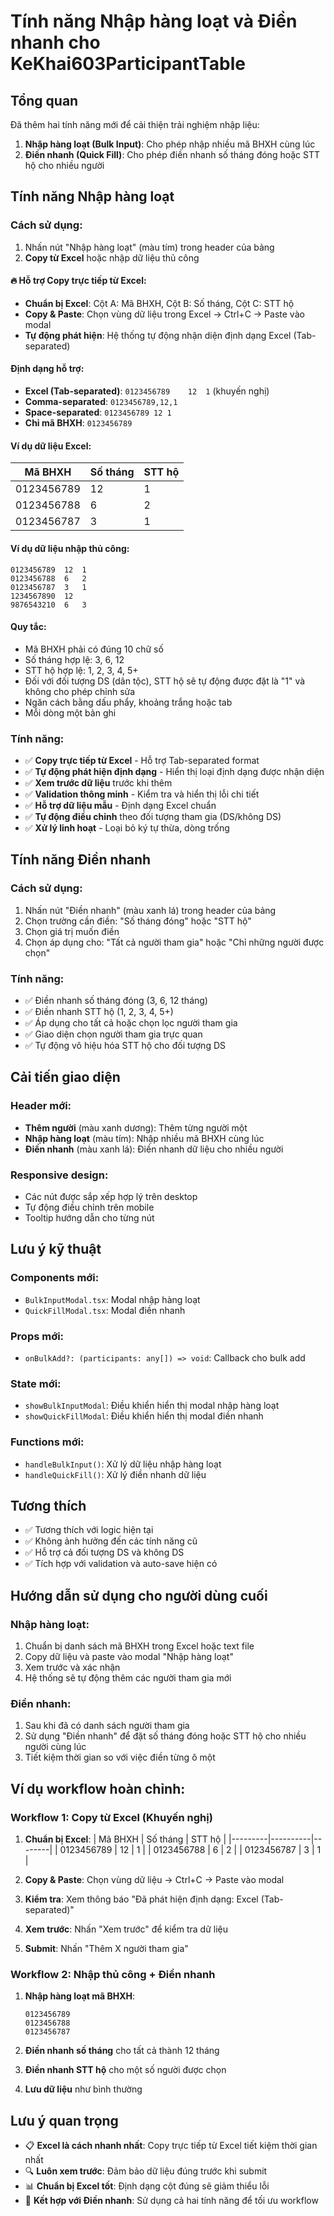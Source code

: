 # Tính năng Nhập hàng loạt và Điền nhanh cho KeKhai603ParticipantTable

## Tổng quan

Đã thêm hai tính năng mới để cải thiện trải nghiệm nhập liệu:

1. **Nhập hàng loạt (Bulk Input)**: Cho phép nhập nhiều mã BHXH cùng lúc
2. **Điền nhanh (Quick Fill)**: Cho phép điền nhanh số tháng đóng hoặc STT hộ cho nhiều người

## Tính năng Nhập hàng loạt

### Cách sử dụng:
1. Nhấn nút "Nhập hàng loạt" (màu tím) trong header của bảng
2. **Copy từ Excel** hoặc nhập dữ liệu thủ công

#### 🔥 Hỗ trợ Copy trực tiếp từ Excel:
- **Chuẩn bị Excel**: Cột A: Mã BHXH, Cột B: Số tháng, Cột C: STT hộ
- **Copy & Paste**: Chọn vùng dữ liệu trong Excel → Ctrl+C → Paste vào modal
- **Tự động phát hiện**: Hệ thống tự động nhận diện định dạng Excel (Tab-separated)

#### Định dạng hỗ trợ:
- **Excel (Tab-separated)**: `0123456789	12	1` (khuyến nghị)
- **Comma-separated**: `0123456789,12,1`
- **Space-separated**: `0123456789 12 1`
- **Chỉ mã BHXH**: `0123456789`

#### Ví dụ dữ liệu Excel:
| Mã BHXH | Số tháng | STT hộ |
|---------|----------|--------|
| 0123456789 | 12 | 1 |
| 0123456788 | 6 | 2 |
| 0123456787 | 3 | 1 |

#### Ví dụ dữ liệu nhập thủ công:
```
0123456789	12	1
0123456788	6	2
0123456787	3	1
1234567890	12
9876543210	6	3
```

#### Quy tắc:
- Mã BHXH phải có đúng 10 chữ số
- Số tháng hợp lệ: 3, 6, 12
- STT hộ hợp lệ: 1, 2, 3, 4, 5+
- Đối với đối tượng DS (dân tộc), STT hộ sẽ tự động được đặt là "1" và không cho phép chỉnh sửa
- Ngăn cách bằng dấu phẩy, khoảng trắng hoặc tab
- Mỗi dòng một bản ghi

### Tính năng:
- ✅ **Copy trực tiếp từ Excel** - Hỗ trợ Tab-separated format
- ✅ **Tự động phát hiện định dạng** - Hiển thị loại định dạng được nhận diện
- ✅ **Xem trước dữ liệu** trước khi thêm
- ✅ **Validation thông minh** - Kiểm tra và hiển thị lỗi chi tiết
- ✅ **Hỗ trợ dữ liệu mẫu** - Định dạng Excel chuẩn
- ✅ **Tự động điều chỉnh** theo đối tượng tham gia (DS/không DS)
- ✅ **Xử lý linh hoạt** - Loại bỏ ký tự thừa, dòng trống

## Tính năng Điền nhanh

### Cách sử dụng:
1. Nhấn nút "Điền nhanh" (màu xanh lá) trong header của bảng
2. Chọn trường cần điền: "Số tháng đóng" hoặc "STT hộ"
3. Chọn giá trị muốn điền
4. Chọn áp dụng cho: "Tất cả người tham gia" hoặc "Chỉ những người được chọn"

### Tính năng:
- ✅ Điền nhanh số tháng đóng (3, 6, 12 tháng)
- ✅ Điền nhanh STT hộ (1, 2, 3, 4, 5+)
- ✅ Áp dụng cho tất cả hoặc chọn lọc người tham gia
- ✅ Giao diện chọn người tham gia trực quan
- ✅ Tự động vô hiệu hóa STT hộ cho đối tượng DS

## Cải tiến giao diện

### Header mới:
- **Thêm người** (màu xanh dương): Thêm từng người một
- **Nhập hàng loạt** (màu tím): Nhập nhiều mã BHXH cùng lúc  
- **Điền nhanh** (màu xanh lá): Điền nhanh dữ liệu cho nhiều người

### Responsive design:
- Các nút được sắp xếp hợp lý trên desktop
- Tự động điều chỉnh trên mobile
- Tooltip hướng dẫn cho từng nút

## Lưu ý kỹ thuật

### Components mới:
- `BulkInputModal.tsx`: Modal nhập hàng loạt
- `QuickFillModal.tsx`: Modal điền nhanh

### Props mới:
- `onBulkAdd?: (participants: any[]) => void`: Callback cho bulk add

### State mới:
- `showBulkInputModal`: Điều khiển hiển thị modal nhập hàng loạt
- `showQuickFillModal`: Điều khiển hiển thị modal điền nhanh

### Functions mới:
- `handleBulkInput()`: Xử lý dữ liệu nhập hàng loạt
- `handleQuickFill()`: Xử lý điền nhanh dữ liệu

## Tương thích

- ✅ Tương thích với logic hiện tại
- ✅ Không ảnh hưởng đến các tính năng cũ
- ✅ Hỗ trợ cả đối tượng DS và không DS
- ✅ Tích hợp với validation và auto-save hiện có

## Hướng dẫn sử dụng cho người dùng cuối

### Nhập hàng loạt:
1. Chuẩn bị danh sách mã BHXH trong Excel hoặc text file
2. Copy dữ liệu và paste vào modal "Nhập hàng loạt"
3. Xem trước và xác nhận
4. Hệ thống sẽ tự động thêm các người tham gia mới

### Điền nhanh:
1. Sau khi đã có danh sách người tham gia
2. Sử dụng "Điền nhanh" để đặt số tháng đóng hoặc STT hộ cho nhiều người cùng lúc
3. Tiết kiệm thời gian so với việc điền từng ô một

## Ví dụ workflow hoàn chỉnh:

### Workflow 1: Copy từ Excel (Khuyến nghị)
1. **Chuẩn bị Excel**:
   | Mã BHXH | Số tháng | STT hộ |
   |---------|----------|--------|
   | 0123456789 | 12 | 1 |
   | 0123456788 | 6 | 2 |
   | 0123456787 | 3 | 1 |

2. **Copy & Paste**: Chọn vùng dữ liệu → Ctrl+C → Paste vào modal
3. **Kiểm tra**: Xem thông báo "Đã phát hiện định dạng: Excel (Tab-separated)"
4. **Xem trước**: Nhấn "Xem trước" để kiểm tra dữ liệu
5. **Submit**: Nhấn "Thêm X người tham gia"

### Workflow 2: Nhập thủ công + Điền nhanh
1. **Nhập hàng loạt mã BHXH**:
   ```
   0123456789
   0123456788
   0123456787
   ```

2. **Điền nhanh số tháng** cho tất cả thành 12 tháng
3. **Điền nhanh STT hộ** cho một số người được chọn
4. **Lưu dữ liệu** như bình thường

## Lưu ý quan trọng
- 📋 **Excel là cách nhanh nhất**: Copy trực tiếp từ Excel tiết kiệm thời gian nhất
- 🔍 **Luôn xem trước**: Đảm bảo dữ liệu đúng trước khi submit
- 📊 **Chuẩn bị Excel tốt**: Định dạng cột đúng sẽ giảm thiểu lỗi
- 🎯 **Kết hợp với Điền nhanh**: Sử dụng cả hai tính năng để tối ưu workflow
